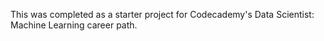 This was completed as a starter project for Codecademy's Data Scientist: Machine Learning career path. 
